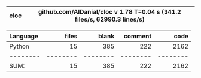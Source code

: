 cloc|github.com/AlDanial/cloc v 1.78  T=0.04 s (341.2 files/s, 62990.3 lines/s)
--- | ---

Language|files|blank|comment|code
:-------|-------:|-------:|-------:|-------:
Python|15|385|222|2162
--------|--------|--------|--------|--------
SUM:|15|385|222|2162
